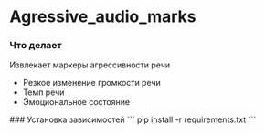 # Agressive_audio_marks
### Что делает
Извлекает маркеры агрессивности речи
<ul>
  <li>Резкое изменение громкости речи</li>
  <li>Темп речи</li>
  <li>Эмоциональное состояние</li>
</ul>
### Установка зависимостей
```
pip install -r requirements.txt
```

